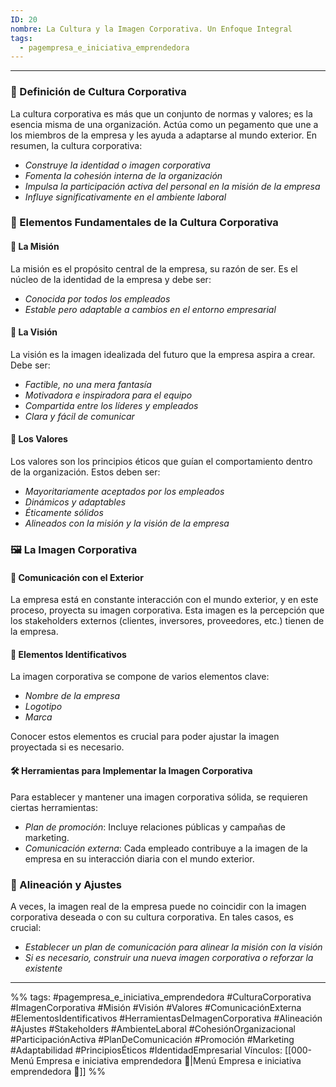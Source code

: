 ```yaml
---
ID: 20
nombre: La Cultura y la Imagen Corporativa. Un Enfoque Integral
tags:
  - pagempresa_e_iniciativa_emprendedora
---
```

___
### 🧭 Definición de Cultura Corporativa

La cultura corporativa es más que un conjunto de normas y valores; es la esencia misma de una organización. Actúa como un pegamento que une a los miembros de la empresa y les ayuda a adaptarse al mundo exterior. En resumen, la cultura corporativa:

- *Construye la identidad o imagen corporativa*
- *Fomenta la cohesión interna de la organización*
- *Impulsa la participación activa del personal en la misión de la empresa*
- *Influye significativamente en el ambiente laboral*

### 🧩 Elementos Fundamentales de la Cultura Corporativa

#### 🎯 La Misión

La misión es el propósito central de la empresa, su razón de ser. Es el núcleo de la identidad de la empresa y debe ser:

- *Conocida por todos los empleados*
- *Estable pero adaptable a cambios en el entorno empresarial*

#### 🌠 La Visión

La visión es la imagen idealizada del futuro que la empresa aspira a crear. Debe ser:

- *Factible, no una mera fantasía*
- *Motivadora e inspiradora para el equipo*
- *Compartida entre los líderes y empleados*
- *Clara y fácil de comunicar*

#### 🌿 Los Valores

Los valores son los principios éticos que guían el comportamiento dentro de la organización. Estos deben ser:

- *Mayoritariamente aceptados por los empleados*
- *Dinámicos y adaptables*
- *Éticamente sólidos*
- *Alineados con la misión y la visión de la empresa*

### 🖼️ La Imagen Corporativa

#### 📡 Comunicación con el Exterior

La empresa está en constante interacción con el mundo exterior, y en este proceso, proyecta su imagen corporativa. Esta imagen es la percepción que los stakeholders externos (clientes, inversores, proveedores, etc.) tienen de la empresa.

#### 🎨 Elementos Identificativos

La imagen corporativa se compone de varios elementos clave:

- *Nombre de la empresa*
- *Logotipo*
- *Marca*

Conocer estos elementos es crucial para poder ajustar la imagen proyectada si es necesario.

#### 🛠️ Herramientas para Implementar la Imagen Corporativa

Para establecer y mantener una imagen corporativa sólida, se requieren ciertas herramientas:

- *Plan de promoción*: Incluye relaciones públicas y campañas de marketing.
- *Comunicación externa*: Cada empleado contribuye a la imagen de la empresa en su interacción diaria con el mundo exterior.

### 🔄 Alineación y Ajustes

A veces, la imagen real de la empresa puede no coincidir con la imagen corporativa deseada o con su cultura corporativa. En tales casos, es crucial:

- *Establecer un plan de comunicación para alinear la misión con la visión*
- *Si es necesario, construir una nueva imagen corporativa o reforzar la existente*

____

%%
tags:  #pagempresa_e_iniciativa_emprendedora #CulturaCorporativa #ImagenCorporativa #Misión #Visión #Valores #ComunicaciónExterna #ElementosIdentificativos #HerramientasDeImagenCorporativa #Alineación #Ajustes #Stakeholders #AmbienteLaboral #CohesiónOrganizacional #ParticipaciónActiva #PlanDeComunicación #Promoción #Marketing #Adaptabilidad #PrincipiosÉticos #IdentidadEmpresarial
Vínculos:  [[000-Menú Empresa e iniciativa emprendedora 📃|Menú Empresa e iniciativa emprendedora 📃]]
%%